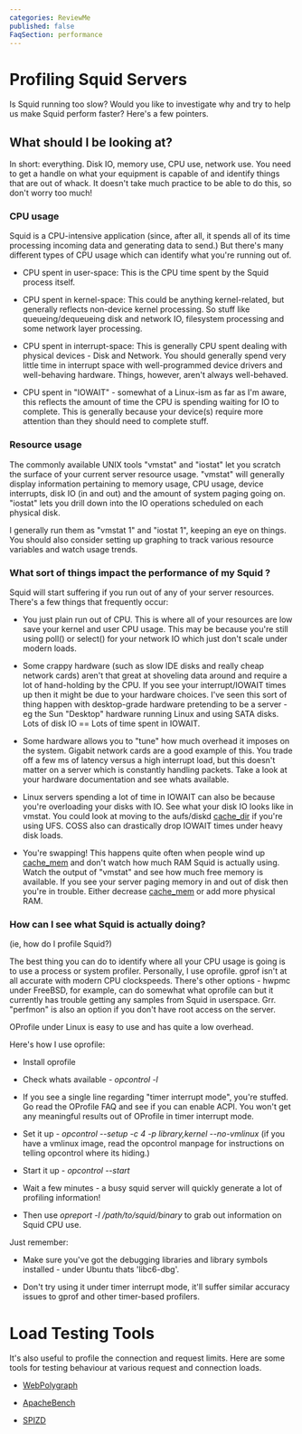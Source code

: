 ```yaml
---
categories: ReviewMe
published: false
FaqSection: performance
---
```

# Profiling Squid Servers

Is Squid running too slow? Would you like to investigate why and try to
help us make Squid perform faster? Here's a few pointers.

## What should I be looking at?

In short: everything. Disk IO, memory use, CPU use, network use. You
need to get a handle on what your equipment is capable of and identify
things that are out of whack. It doesn't take much practice to be able
to do this, so don't worry too much\!

### CPU usage

Squid is a CPU-intensive application (since, after all, it spends all of
its time processing incoming data and generating data to send.) But
there's many different types of CPU usage which can identify what you're
running out of.

  - CPU spent in user-space: This is the CPU time spent by the Squid
    process itself.

  - CPU spent in kernel-space: This could be anything kernel-related,
    but generally reflects non-device kernel processing. So stuff like
    queueing/dequeueing disk and network IO, filesystem processing and
    some network layer processing.

  - CPU spent in interrupt-space: This is generally CPU spent dealing
    with physical devices - Disk and Network. You should generally spend
    very little time in interrupt space with well-programmed device
    drivers and well-behaving hardware. Things, however, aren't always
    well-behaved.

  - CPU spent in "IOWAIT" - somewhat of a Linux-ism as far as I'm aware,
    this reflects the amount of time the CPU is spending waiting for IO
    to complete. This is generally because your device(s) require more
    attention than they should need to complete stuff.

### Resource usage

The commonly available UNIX tools "vmstat" and "iostat" let you scratch
the surface of your current server resource usage. "vmstat" will
generally display information pertaining to memory usage, CPU usage,
device interrupts, disk IO (in and out) and the amount of system paging
going on. "iostat" lets you drill down into the IO operations scheduled
on each physical disk.

I generally run them as "vmstat 1" and "iostat 1", keeping an eye on
things. You should also consider setting up graphing to track various
resource variables and watch usage trends.

### What sort of things impact the performance of my Squid ?

Squid will start suffering if you run out of any of your server
resources. There's a few things that frequently occur:

  - You just plain run out of CPU. This is where all of your resources
    are low save your kernel and user CPU usage. This may be because
    you're still using poll() or select() for your network IO which just
    don't scale under modern loads.

  - Some crappy hardware (such as slow IDE disks and really cheap
    network cards) aren't that great at shoveling data around and
    require a lot of hand-holding by the CPU. If you see your
    interrupt/IOWAIT times up then it might be due to your hardware
    choices. I've seen this sort of thing happen with desktop-grade
    hardware pretending to be a server - eg the Sun "Desktop" hardware
    running Linux and using SATA disks. Lots of disk IO == Lots of time
    spent in IOWAIT.

  - Some hardware allows you to "tune" how much overhead it imposes on
    the system. Gigabit network cards are a good example of this. You
    trade off a few ms of latency versus a high interrupt load, but this
    doesn't matter on a server which is constantly handling packets.
    Take a look at your hardware documentation and see whats available.

  - Linux servers spending a lot of time in IOWAIT can also be because
    you're overloading your disks with IO. See what your disk IO looks
    like in vmstat. You could look at moving to the aufs/diskd
    [cache_dir](http://www.squid-cache.org/Doc/config/cache_dir) if
    you're using UFS. COSS also can drastically drop IOWAIT times under
    heavy disk loads.

  - You're swapping\! This happens quite often when people wind up
    [cache_mem](http://www.squid-cache.org/Doc/config/cache_mem) and
    don't watch how much RAM Squid is actually using. Watch the output
    of "vmstat" and see how much free memory is available. If you see
    your server paging memory in and out of disk then you're in trouble.
    Either decrease
    [cache_mem](http://www.squid-cache.org/Doc/config/cache_mem) or
    add more physical RAM.

### How can I see what Squid is actually doing?

(ie, how do I profile Squid?)

The best thing you can do to identify where all your CPU usage is going
is to use a process or system profiler. Personally, I use oprofile.
gprof isn't at all accurate with modern CPU clockspeeds. There's other
options - hwpmc under FreeBSD, for example, can do somewhat what
oprofile can but it currently has trouble getting any samples from Squid
in userspace. Grr. "perfmon" is also an option if you don't have root
access on the server.

OProfile under Linux is easy to use and has quite a low overhead.

Here's how I use oprofile:

  - Install oprofile

  - Check whats available - *opcontrol -l*

  - If you see a single line regarding "timer interrupt mode", you're
    stuffed. Go read the OProfile FAQ and see if you can enable ACPI.
    You won't get any meaningful results out of OProfile in timer
    interrupt mode.

  - Set it up - *opcontrol --setup -c 4 -p library,kernel --no-vmlinux*
    (if you have a vmlinux image, read the opcontrol manpage for
    instructions on telling opcontrol where its hiding.)

  - Start it up - *opcontrol --start*

  - Wait a few minutes - a busy squid server will quickly generate a lot
    of profiling information\!

  - Then use *opreport -l /path/to/squid/binary* to grab out information
    on Squid CPU use.

Just remember:

  - Make sure you've got the debugging libraries and library symbols
    installed - under Ubuntu thats 'libc6-dbg'.

  - Don't try using it under timer interrupt mode, it'll suffer similar
    accuracy issues to gprof and other timer-based profilers.

# Load Testing Tools

It's also useful to profile the connection and request limits. Here are
some tools for testing behaviour at various request and connection
loads.

  - [WebPolygraph](http://www.web-polygraph.org/)

  - [ApacheBench](http://httpd.apache.org/docs/current/programs/ab.html)

  - [SPIZD](http://sourceforge.net/projects/spizd/)
